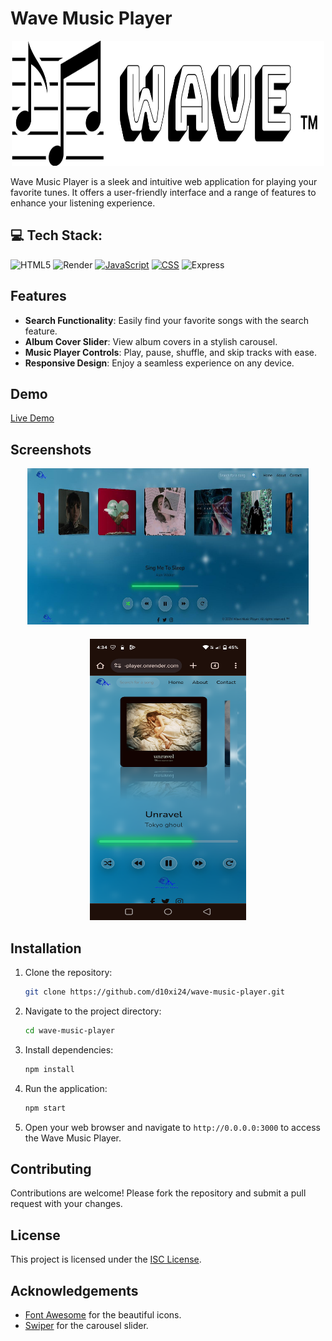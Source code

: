 # Wave Music Player

<p align="center">
  <img src="public/logo.png" height="200" width="500" />
</p>

Wave Music Player is a sleek and intuitive web application for playing your favorite tunes. It offers a user-friendly interface and a range of features to enhance your listening experience.

## 💻 Tech Stack:
![HTML5](https://img.shields.io/badge/html5-%23E34F26.svg?style=plastic&logo=html5&logoColor=white) ![Render](https://img.shields.io/badge/Render-%46E3B7.svg?style=plastic&logo=render&logoColor=white)
[![JavaScript](https://img.shields.io/badge/JavaScript-333333?style=plastic&logo=javascript)](https://img.shields.io/badge/JavaScript-333333?style=plastic&logo=javascript)
[![CSS](https://img.shields.io/badge/CSS-1572B6?style=plastic&logo=css3&logoColor=white)](https://img.shields.io/badge/CSS-1572B6?style=plastic&logo=css3&logoColor=white)
![Express](https://img.shields.io/badge/Express-000000?style=plastic&logo=express&logoColor=white)

## Features

- **Search Functionality**: Easily find your favorite songs with the search feature.
- **Album Cover Slider**: View album covers in a stylish carousel.
- **Music Player Controls**: Play, pause, shuffle, and skip tracks with ease.
- **Responsive Design**: Enjoy a seamless experience on any device.

## Demo

[Live Demo](https://wave-music-player.onrender.com/)

## Screenshots

  <div style="margin-bottom: 20px;">
  <p align="center">
    <img src="Screenshot_2024.jpg" alt="Desktop Screenshot" height="250" width="450" />
    </p>
  </div>
  <div>
  <p align="center">
    <img src="Screenshot_20240318.png" alt="Android Screenshot" height="450" width="250" />
    </p>
  </div>
</div>

## Installation

1. Clone the repository:

   ```bash
   git clone https://github.com/d10xi24/wave-music-player.git
   ```

2. Navigate to the project directory:

   ```bash
   cd wave-music-player
   ```

3. Install dependencies:

   ```bash
   npm install
   ```

4. Run the application:

   ```bash
   npm start
   ```

5. Open your web browser and navigate to `http://0.0.0.0:3000` to access the Wave Music Player.

## Contributing

Contributions are welcome! Please fork the repository and submit a pull request with your changes.

## License

This project is licensed under the [ISC License](LICENSE).

## Acknowledgements

- [Font Awesome](https://fontawesome.com/) for the beautiful icons.
- [Swiper](https://swiperjs.com/) for the carousel slider.
